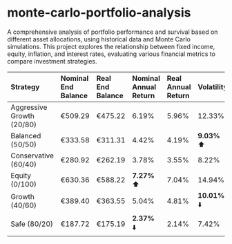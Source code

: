 # monte-carlo-portfolio-analysis
A comprehensive analysis of portfolio performance and survival based on different asset allocations, using historical data and Monte Carlo simulations. This project explores the relationship between fixed income, equity, inflation, and interest rates, evaluating various financial metrics to compare investment strategies.

| Strategy                  | Nominal End Balance   | Real End Balance   | Nominal Annual Return   | Real Annual Return   | Volatility    | Sharpe Ratio              |   Sortino Ratio | Max Drawdown   | Perpetual SWR   |
|:--------------------------|:----------------------|:-------------------|:------------------------|:---------------------|:--------------|:--------------------------|----------------:|:---------------|:----------------|
| Aggressive Growth (20/80) | €509.29               | €475.22            | 6.19%                   | 5.96%                | 12.33%        | **0.4851228914721134** ⬆️ |        0.441193 | -42.78%        | 4.96%           |
| Balanced (50/50)          | €333.58               | €311.31            | 4.42%                   | 4.19%                | **9.03%** ⬆️  | 0.4653176089631662        |        0.443823 | -30.76%        | 3.19%           |
| Conservative (60/40)      | €280.92               | €262.19            | 3.78%                   | 3.55%                | 8.22%         | 0.4319451614148406        |        0.418081 | -27.64%        | 2.55%           |
| Equity (0/100)            | €630.36               | €588.22            | **7.27%** ⬆️            | 7.04%                | 14.94%        | 0.4730196325364436        |        0.421841 | -51.09%        | 6.04%           |
| Growth (40/60)            | €389.40               | €363.55            | 5.04%                   | 4.81%                | **10.01%** ⬇️ | 0.4813270851830343        |        0.444398 | -34.40%        | 3.81%           |
| Safe (80/20)              | €187.72               | €175.19            | **2.37%** ⬇️            | 2.14%                | 7.42%         | **0.2869342956761807** ⬇️ |        0.290792 | -25.81%        | 1.14%           |
